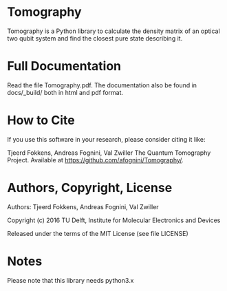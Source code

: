 # Tomography

Tomography is a Python library to calculate the density matrix of an optical two qubit system and find the closest pure state describing it.


# Full Documentation

Read the file Tomography.pdf. The documentation also be found in docs/_build/ both in html and pdf format. 

# How to Cite

If you use this software in your research, please consider citing it like:

Tjeerd Fokkens, Andreas Fognini, Val Zwiller The Quantum Tomography Project. Available at https://github.com/afognini/Tomography/.

# Authors, Copyright, License

Authors: Tjeerd Fokkens, Andreas Fognini, Val Zwiller

Copyright (c) 2016 TU Delft, Institute for Molecular Electronics and Devices

Released under the terms of the MIT License (see file LICENSE)

# Notes

Please note that this library needs python3.x
